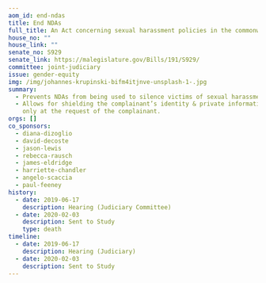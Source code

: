 ```yaml
---
aom_id: end-ndas
title: End NDAs
full_title: An Act concerning sexual harassment policies in the commonwealth
house_no: ""
house_link: ""
senate_no: S929
senate_link: https://malegislature.gov/Bills/191/S929/
committee: joint-judiciary
issue: gender-equity
img: /img/johannes-krupinski-bifm4itjnve-unsplash-1-.jpg
summary:
  - Prevents NDAs from being used to silence victims of sexual harassment
  - Allows for shielding the complainant’s identity & private information, but
    only at the request of the complainant.
orgs: []
co_sponsors:
  - diana-dizoglio
  - david-decoste
  - jason-lewis
  - rebecca-rausch
  - james-eldridge
  - harriette-chandler
  - angelo-scaccia
  - paul-feeney
history:
  - date: 2019-06-17
    description: Hearing (Judiciary Committee)
  - date: 2020-02-03
    description: Sent to Study
    type: death
timeline:
  - date: 2019-06-17
    description: Hearing (Judiciary)
  - date: 2020-02-03
    description: Sent to Study
---
```

